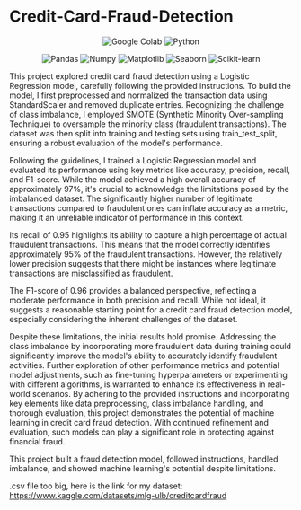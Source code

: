 # Credit-Card-Fraud-Detection

<p align="center">
  <img alt="Google Colab" src="https://img.shields.io/badge/Google_Colab-F9AB00?style=for-the-badge&logo=google-colab&logoColor=white" />
  <img alt="Python" src="https://img.shields.io/badge/-Python-3670A0?style=for-the-badge&logo=python&logoColor=ffdd54" />
</p>
<p align="center">
  <img alt="Pandas" src="https://img.shields.io/badge/-Pandas-333333?style=for-the-badge&logo=pandas" />
  <img alt="Numpy" src="https://img.shields.io/badge/Numpy-777BB4?style=for-the-badge&logo=numpy&logoColor=white" />
  <img alt="Matplotlib" src="https://img.shields.io/badge/-Matplotlib-000000?style=for-the-badge&logo=python" />
  <img alt="Seaborn" src="https://img.shields.io/badge/-Seaborn-3776AB?style=for-the-badge&logo=python&logoColor=white&size=40x40" />
  <img alt="Scikit-learn" src="https://img.shields.io/badge/scikit--learn-F7931E?style=for-the-badge&logo=scikit-learn&logoColor=white" />
</p>

This project explored credit card fraud detection using a Logistic Regression model, carefully following the provided instructions. To build the model, I first preprocessed and normalized the transaction data using StandardScaler and removed duplicate entries. Recognizing the challenge of class imbalance, I employed SMOTE (Synthetic Minority Over-sampling Technique) to oversample the minority class (fraudulent transactions). The dataset was then split into training and testing sets using train_test_split, ensuring a robust evaluation of the model's performance.

Following the guidelines, I trained a Logistic Regression model and evaluated its performance using key metrics like accuracy, precision, recall, and F1-score. While the model achieved a high overall accuracy of approximately 97%, it's crucial to acknowledge the limitations posed by the imbalanced dataset. The significantly higher number of legitimate transactions compared to fraudulent ones can inflate accuracy as a metric, making it an unreliable indicator of performance in this context.

Its recall of 0.95 highlights its ability to capture a high percentage of actual fraudulent transactions. This means that the model correctly identifies approximately 95% of the fraudulent transactions. However, the relatively lower precision suggests that there might be instances where legitimate transactions are misclassified as fraudulent.

The F1-score of 0.96 provides a balanced perspective, reflecting a moderate performance in both precision and recall. While not ideal, it suggests a reasonable starting point for a credit card fraud detection model, especially considering the inherent challenges of the dataset.

Despite these limitations, the initial results hold promise. Addressing the class imbalance by incorporating more fraudulent data during training could significantly improve the model's ability to accurately identify fraudulent activities. Further exploration of other performance metrics and potential model adjustments, such as fine-tuning hyperparameters or experimenting with different algorithms, is warranted to enhance its effectiveness in real-world scenarios. By adhering to the provided instructions and incorporating key elements like data preprocessing, class imbalance handling, and thorough evaluation, this project demonstrates the potential of machine learning in credit card fraud detection. With continued refinement and evaluation, such models can play a significant role in protecting against financial fraud.

This project built a fraud detection model, followed instructions, handled imbalance, and showed machine learning's potential despite limitations.

.csv file too big, here is the link for my dataset:
https://www.kaggle.com/datasets/mlg-ulb/creditcardfraud
